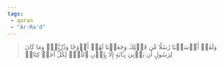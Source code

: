 ```yaml
---
tags: 
 - quran 
 - "Ar-Ra'd"
---
```


> وَلَقَدۡ أَرۡسَلۡنَا رُسُلٗا مِّن قَبۡلِكَ وَجَعَلۡنَا لَهُمۡ أَزۡوَٰجٗا وَذُرِّيَّةٗۚ وَمَا كَانَ لِرَسُولٍ أَن يَأۡتِيَ بِـَٔايَةٍ إِلَّا بِإِذۡنِ ٱللَّهِۗ لِكُلِّ أَجَلٖ كِتَابٞ

